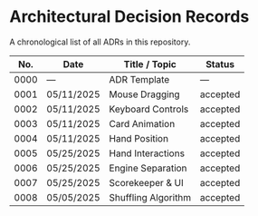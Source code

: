 # Architectural Decision Records

A chronological list of all ADRs in this repository.

| No.  | Date       | Title / Topic       | Status   |
| ---- | ---------- | ------------------- | ------   |
| 0000 | —          | ADR Template        | —        |
| 0001 | 05/11/2025 | Mouse Dragging      | accepted |
| 0002 | 05/11/2025 | Keyboard Controls   | accepted |
| 0003 | 05/11/2025 | Card Animation      | accepted |
| 0004 | 05/11/2025 | Hand Position       | accepted |
| 0005 | 05/25/2025 | Hand Interactions   | accepted |
| 0006 | 05/25/2025 | Engine Separation   | accepted |
| 0007 | 05/25/2025 | Scorekeeper & UI    | accepted |
| 0008 | 05/05/2025 | Shuffling Algorithm | accepted |
